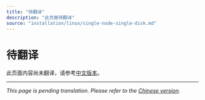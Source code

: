 ```yaml
---
title: "待翻译"
description: "此页面待翻译"
source: "installation/linux/single-node-single-disk.md"
---
```


# 待翻译

此页面内容尚未翻译，请参考[中文版本](../../zh/installation/linux/single-node-single-disk.md)。

---

*This page is pending translation. Please refer to the [Chinese version](../../zh/installation/linux/single-node-single-disk.md).*
